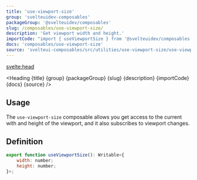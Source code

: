 ```yaml
---
title: 'use-viewport-size'
group: 'svelteuidev-composables'
packageGroup: '@svelteuidev/composables'
slug: /composables/use-viewport-size/
description: 'Get viewport width and height.'
importCode: "import { useViewportSize } from '@svelteuidev/composables';"
docs: 'composables/use-viewport-size'
source: 'svelteui-composables/src/utilities/use-viewport-size/use-viewport-size.ts'
---
```


<script lang='ts'>
    import { Demo, ComposableDemos } from "@svelteuidev/demos";
	import { Heading } from "$lib/components";
  	import { base } from '$app/paths';
</script>

<svelte:head>
  <title>{title} - SvelteUI</title>
</svelte:head>

<Heading {title} {group} {packageGroup} {slug} {description} {importCode} {docs} {source} />

## Usage

The `use-viewport-size` composable allows you get access to the current with and height of the viewport, and it also subscribes to viewport changes.

<Demo demo={ComposableDemos.useViewportSizeDemo.usage} />

## Definition

```js
export function useViewportSize(): Writable<{
	width: number;
	height: number;
}>;
```
